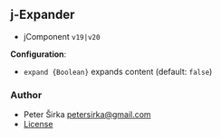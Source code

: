 ## j-Expander

- jComponent `v19|v20`

__Configuration__:

- `expand {Boolean}` expands content (default: `false`)

### Author

- Peter Širka <petersirka@gmail.com>
- [License](https://www.totaljs.com/license/)